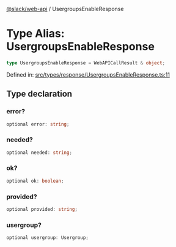 [@slack/web-api](../index.md) / UsergroupsEnableResponse

# Type Alias: UsergroupsEnableResponse

```ts
type UsergroupsEnableResponse = WebAPICallResult & object;
```

Defined in: [src/types/response/UsergroupsEnableResponse.ts:11](https://github.com/slackapi/node-slack-sdk/blob/main/packages/web-api/src/types/response/UsergroupsEnableResponse.ts#L11)

## Type declaration

### error?

```ts
optional error: string;
```

### needed?

```ts
optional needed: string;
```

### ok?

```ts
optional ok: boolean;
```

### provided?

```ts
optional provided: string;
```

### usergroup?

```ts
optional usergroup: Usergroup;
```
